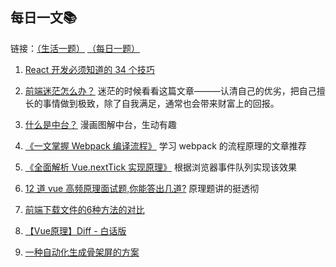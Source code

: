 ## 每日一文:books:

链接：[（生活一题）](../life/) [（每日一题）](../front_end/README.md)

1. [React 开发必须知道的 34 个技巧](https://juejin.im/post/5dcb5a80e51d4520db19b906?utm_source=gold_browser_extension)

2. [前端迷茫怎么办？](https://www.zhangxinxu.com/life/2019/01/%e5%89%8d%e7%ab%af%e8%bf%b7%e8%8c%ab/) 迷茫的时候看看这篇文章———认清自己的优劣，把自己擅长的事情做到极致，除了自我满足，通常也会带来财富上的回报。

3. [什么是中台？](https://juejin.im/post/5d995f82f265da5ba308389d#comment) 漫画图解中台，生动有趣

4. [《一文掌握 Webpack 编译流程》](https://mp.weixin.qq.com/s/2h2dqGGEWTts7KQagGWEAg) 学习 webpack 的流程原理的文章推荐

5. [《全面解析 Vue.nextTick 实现原理》](https://mp.weixin.qq.com/s/mCcW4OYj3p3471ghMBylBw) 根据浏览器事件队列实现该效果

6. [12 道 vue 高频原理面试题,你能答出几道?](https://juejin.im/post/5e04411f6fb9a0166049a073?utm_source=gold_browser_extension#heading-24) 原理题讲的挺透彻

7. [前端下载文件的6种方法的对比](https://juejin.im/post/5e50fa23518825494b3cccd7?utm_source=gold_browser_extension)

8. [【Vue原理】Diff - 白话版](https://mp.weixin.qq.com/s?__biz=MzUxNjQ1NjMwNw==&mid=2247484442&idx=1&sn=26143f93c79390947920a8dc7b84bd14&chksm=f9a66e06ced1e71009a1aacfa134348f3b1e6a2e95a982b09fa2ad5559791650d84aad5eaeb9&token=681836850&lang=zh_CN#rd)

9. [一种自动化生成骨架屏的方案](https://github.com/Jocs/jocs.github.io/issues/22)